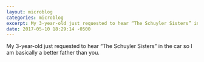 ```yaml
---
layout: microblog
categories: microblog
excerpt: My 3-year-old just requested to hear “The Schuyler Sisters” in the car so I am basically a better father than you. 
date: 2017-05-10 18:29:14 -0500
---
```


My 3-year-old just requested to hear “The Schuyler Sisters” in the car so I am basically a better father than you. 